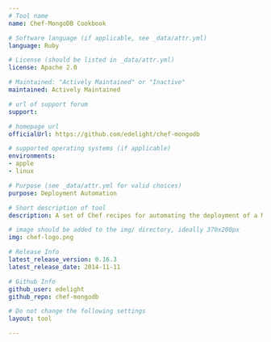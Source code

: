 ```yaml
---
# Tool name
name: Chef-MongoDB Cookbook

# Software language (if applicable, see _data/attr.yml)
language: Ruby

# License (should be listed in _data/attr.yml)
license: Apache 2.0

# Maintained: "Actively Maintained" or "Inactive"
maintained: Actively Maintained

# url of support forum
support: 

# homepage url
officialUrl: https://github.com/edelight/chef-mongodb

# supported operating systems (if applicable)
environments:
- apple
- linux

# Purpose (see _data/attr.yml for valid choices)
purpose: Deployment Automation

# Short description of tool
description: A set of Chef recipes for automating the deployment of a MongoDB cluster.

# image should be added to the img/ directory, ideally 370x200px
img: chef-logo.png

# Release Info
latest_release_version: 0.16.3
latest_release_date: 2014-11-11

# Github Info
github_user: edelight
github_repo: chef-mongodb

# Do not change the following settings
layout: tool

---
```


